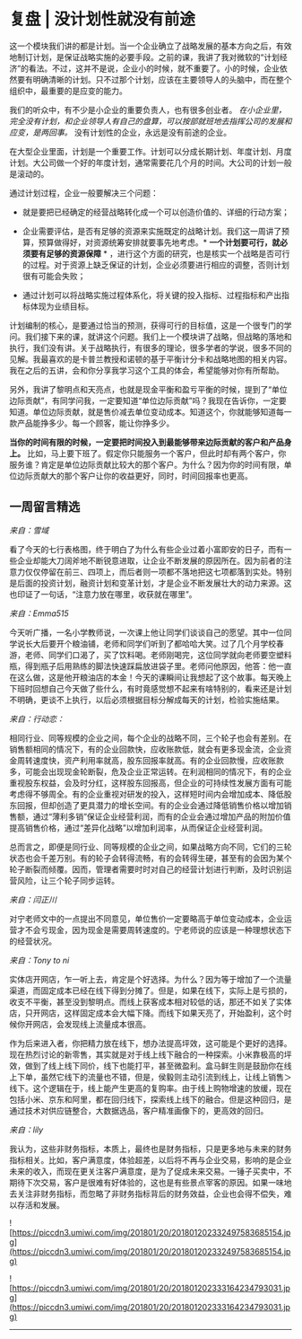 # 复盘 | 没计划性就没有前途

这一个模块我们讲的都是计划。当一个企业确立了战略发展的基本方向之后，有效地制订计划，是保证战略实施的必要手段。之前的课，我讲了我对微软的“计划经济”的看法。不过，这并不是说，企业小的时候，就不重要了。小的时候，企业依然要有明确清晰的计划。只不过那个计划，应该在主要领导人的头脑中，而在整个组织中，最重要的是应变的能力。

我们的听众中，有不少是小企业的重要负责人，也有很多创业者。 *在小企业里，完全没有计划，和企业领导人有自己的盘算，可以按部就班地去指挥公司的发展和应变，是两回事。* 没有计划性的企业，永远是没有前途的企业。

在大型企业里面，计划是一个重要工作。计划可以分成长期计划、年度计划、月度计划。大公司做一个好的年度计划，通常需要花几个月的时间。大公司的计划一般是滚动的。

通过计划过程，企业一般要解决三个问题：

* 就是要把已经确定的经营战略转化成一个可以创造价值的、详细的行动方案；

* 企业需要评估，是否有足够的资源来实施既定的战略计划。我们这一周讲了预算，预算做得好，对资源统筹安排就要事先地考虑。* **一个计划要可行，就必须要有足够的资源保障** * ，进行这个方面的研究，也是核实一个战略是否可行的过程。对于资源上缺乏保证的计划，企业必须要进行相应的调整，否则计划很有可能会失败；

* 通过计划可以将战略实施过程体系化，将关键的投入指标、过程指标和产出指标体现为业绩目标。

计划编制的核心，是要通过恰当的预测，获得可行的目标值，这是一个很专门的学问。我们接下来的课，就讲这个问题。我们上一个模块讲了战略，但战略的落地和执行，我们没有讲。关于战略执行，有很多的理论，很多学者的学说，很多不同的见解。我最喜欢的是卡普兰教授和诺顿的基于平衡计分卡和战略地图的相关内容。我在之后的五讲，会和你分享我学习这个工具的体会，希望能够对你有所帮助。

另外，我讲了黎明点和天亮点，也就是现金平衡和盈亏平衡的时候，提到了“单位边际贡献”，有同学问我，一定要知道“单位边际贡献”吗？我现在告诉你，一定要知道。单位边际贡献，就是售价减去单位变动成本。知道这个，你就能够知道每一款产品能挣多少。每一个顾客，能让你挣多少。

 **当你的时间有限的时候，一定要把时间投入到最能够带来边际贡献的客户和产品身上。** 比如，马上要下班了。假定你只能服务一个客户，但此时却有两个客户，你服务谁？肯定是单位边际贡献比较大的那个客户。为什么？因为你的时间有限，单位边际贡献大的那个客户让你的收益更好，同时，时间回报率也更高。

## 一周留言精选

 *来自：雪域*

看了今天的七行表格图，终于明白了为什么有些企业过着小富即安的日子，而有一些企业却能大刀阔斧地不断锐意进取，让企业不断发展的原因所在。因为前者的注意力仅仅停留在前三、四项上，而后者则一项都不落地把这七项都落到实处。特别是后面的投资计划，融资计划和变革计划，才是企业不断发展壮大的动力来源。这也印证了一句话，“注意力放在哪里，收获就在哪里”。

 *来自：Emma515*

今天听广播，一名小学教师说，一次课上他让同学们谈谈自己的愿望。其中一位同学说长大后要开个粮油铺，老师和同学们听到了都哈哈大笑。过了几个月学校春游，老师、同学们口渴了，买了饮料喝。老师刚喝完，这位同学就向老师要空塑料瓶，得到瓶子后用熟练的脚法快速踩扁放进袋子里。老师问他原因，他答：他一直在这么做，这是他开粮油店的本金！今天的课瞬间让我想起了这个故事。每天晚上下班时回想自己今天做了些什么，有时竟感觉想不起来有啥特别的，看来还是计划不明确，更谈不上执行，以后必须根据目标分解成每天的计划，检验实施结果。

 *来自：行动恋：*

相同行业、同等规模的企业之间，每个企业的战略不同，三个轮子也会有差别。在销售额相同的情况下，有的企业回款快，应收账款低，就会有更多现金流，企业资金周转速度快，资产利用率就高，股东回报率就高。有的企业回款慢，应收账款多，可能会出现现金轮断裂，危及企业正常运转。在利润相同的情况下，有的企业重视股东权益，会及时分红，这样股东回报高，但企业的可持续性发展方面有可能考虑得不够周全。有的企业重视对研发的投入，这样短时间内会增加成本、降低股东回报，但却创造了更具潜力的增长空间。有的企业会通过降低销售价格以增加销售额，通过“薄利多销”保证企业经营利润，而有的企业会通过增加产品的附加价值提高销售价格，通过“差异化战略”以增加利润率，从而保证企业经营利润。

总而言之，即便是同行业、同等规模的企业之间，如果战略方向不同，它们的三轮状态也会千差万别。有的轮子会转得流畅，有的会转得生硬，甚至有的会因为某个轮子断裂而倾覆。因而，管理者需要时时对自己的经营计划进行判断，及时识别运营风险，让三个轮子同步运转。

 *来自：闫正川*

对宁老师文中的一点提出不同意见，单位售价一定要略高于单位变动成本，企业运营才不会亏现金，因为现金是需要周转速度的。宁老师说的应该是一种理想状态下的经营状况。

 *来自：Tony to ni*

实体店开网店，乍一听上去，肯定是个好选择。为什么？因为等于增加了一个流量渠道，而固定成本已经在线下得到分摊了。但是，如果在线下，实际上是亏损的，收支不平衡，甚至没到黎明点。而线上获客成本相对较低的话，那还不如关了实体店，只开网店，这样固定成本会大幅下降。而线下如果天亮了，开始盈利，这个时候你开网店，会发现线上流量成本很高。

作为后来进入者，你把精力放在线下，想办法提高坪效，这可能是个更好的选择。现在热烈讨论的新零售，其实就是对于线上线下融合的一种探索。小米靠极高的坪效，做到了线上线下同价，线下也能打平，甚至微盈利。盒马鲜生则是鼓励你在线上下单，虽然它线下的流量也不错，但是，侯毅则主动引流到线上，让线上销售＞线下。这个逻辑在于，线上能产生更高的复购率。由于线上购物增速的放缓，现在包括小米、京东和阿里，都在回归线下，探索线上线下的融合。但是这种回归，是通过技术对供应链整合，大数据选品，客户精准画像下的，更高效的回归。

 *来自：lily*

我认为，这些非财务指标，本质上，最终也是财务指标，只是更多地与未来的财务指标相关。比如，客户满意度，体验超差，以后将不再与企业交易，影响的是企业未来的收入，而现在更关注客户满意度，是为了促成未来交易。一锤子买卖中，不期待下次交易，客户是很难有好体验的，这也是有些景点宰客的原因。如果一味地去关注非财务指标，而忽略了非财务指标背后的财务效益，企业也会得不偿失，难以存活和发展。

![https://piccdn3.umiwi.com/img/201801/20/201801202332497583685154.jpg](https://piccdn3.umiwi.com/img/201801/20/201801202332497583685154.jpg)

![https://piccdn3.umiwi.com/img/201801/20/201801202333164234793031.jpg](https://piccdn3.umiwi.com/img/201801/20/201801202333164234793031.jpg)

---
